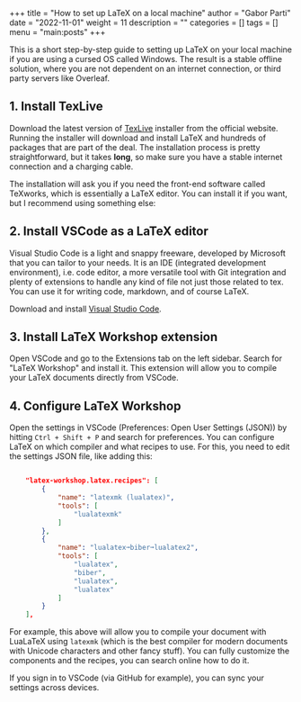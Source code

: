 +++
title = "How to set up LaTeX on a local machine"
author = "Gabor Parti"
date = "2022-11-01"
weight = 11
description = ""
categories = []
tags = []
menu = "main:posts"
+++

This is a short step-by-step guide to setting up LaTeX on your local machine if you are using a cursed OS called Windows. The result is a stable offline solution, where you are not dependent on an internet connection, or third party servers like Overleaf.

## 1. Install TexLive

Download the latest version of [TexLive](https://tug.org/texlive/windows.html) installer from the official website. Running the installer will download and install LaTeX and hundreds of packages that are part of the deal. The installation process is pretty straightforward, but it takes **long**, so make sure you have a stable internet connection and a charging cable.

The installation will ask you if you need the front-end software called TeXworks, which is essentially a LaTeX editor. You can install it if you want, but I recommend using something else: 

## 2. Install VSCode as a LaTeX editor

Visual Studio Code is a light and snappy freeware, developed by Microsoft that you can tailor to your needs. It is an IDE (integrated development environment), i.e. code editor, a more versatile tool with Git integration and plenty of extensions to handle any kind of file not just those related to tex. You can use it for writing code, markdown, and of course LaTeX.

Download and install [Visual Studio Code](https://code.visualstudio.com/). 

## 3. Install LaTeX Workshop extension

Open VSCode and go to the Extensions tab on the left sidebar. Search for "LaTeX Workshop" and install it. This extension will allow you to compile your LaTeX documents directly from VSCode.

## 4. Configure LaTeX Workshop

Open the settings in VSCode (Preferences: Open User Settings (JSON)) by hitting `Ctrl + Shift + P` and search for preferences. You can configure LaTeX on which compiler and what recipes to use. For this, you need to edit the settings JSON file, like adding this:

```json

    "latex-workshop.latex.recipes": [
        {
            "name": "latexmk (lualatex)",
            "tools": [
                "lualatexmk"
            ]
        },
        {
            "name": "lualatex➞biber➞lualatex2",
            "tools": [
                "lualatex",
                "biber",
                "lualatex",
                "lualatex"
            ]
        }
    ],
```

For example, this above will allow you to compile your document with LuaLaTeX using `latexmk` (which is the best compiler for modern documents with Unicode characters and other fancy stuff). You can fully customize the components and the recipes, you can search online how to do it.

If you sign in to VSCode (via GitHub for example), you can sync your settings across devices.





